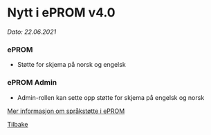 # Nytt i ePROM v4.0
*Dato: 22.06.2021*

### ePROM
* Støtte for skjema på norsk og engelsk

### ePROM Admin
* Admin-rollen kan sette opp støtte for skjema på engelsk og norsk

[Mer informasjon om språkstøtte i ePROM](../Language)

[Tilbake](./Releaselist)
